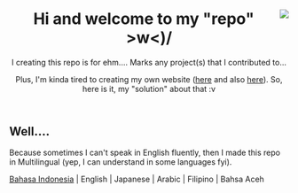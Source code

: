 <html>
    <header>
        <img align=right src="https://cdn.discordapp.com/avatars/384089845527478272/094e179c0eb28d0770e8b1ef85ebf8ed.webp">
        <h1>Hi and welcome to my "repo" >w<)/</h1>
        <p>I creating this repo is for ehm.... Marks any project(s) that I contributed to...</p>
        <p>Plus, I'm kinda tired to creating my own website (<a href="https://natsutadama.weebly.com">here</a> and also <a href="https://endemic-kun.weebly.com">here</a>). So, here is it, my "solution" about that :v</p>
    </header>
    <body>
        <h2>Well....</h2>
        <p>Because sometimes I can't speak in English fluently, then I made this repo in Multilingual (yep, I can understand in some languages fyi).</p>
        <p><a href=https://github.com/nattadasu/Personal/blob/master/lang/indo/aboutme.json>Bahasa Indonesia</a> | English | Japanese | Arabic | Filipino | Bahsa Aceh</p>
    </body>
</html>
